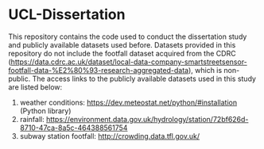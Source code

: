 # UCL-Dissertation
This repository contains the code used to conduct the dissertation study and publicly available datasets used before.
Datasets provided in this repository do not include the footfall dataset acquired from the CDRC (https://data.cdrc.ac.uk/dataset/local-data-company-smartstreetsensor-footfall-data-%E2%80%93-research-aggregated-data), which is non-public.
The access links to the publicly available datasets used in this study are listed below:
  1. weather conditions: https://dev.meteostat.net/python/#installation (Python library)
  2. rainfall: https://environment.data.gov.uk/hydrology/station/72bf626d-8710-47ca-8a5c-464388561754
  3. subway station footfall: http://crowding.data.tfl.gov.uk/
